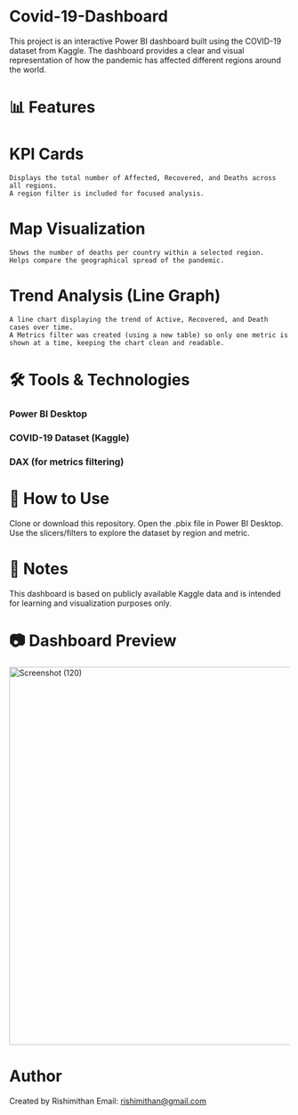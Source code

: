 # Covid-19-Dashboard

This project is an interactive Power BI dashboard built using the COVID-19 dataset from Kaggle.
The dashboard provides a clear and visual representation of how the pandemic has affected different regions around the world.

# 📊 Features

  # KPI Cards
    Displays the total number of Affected, Recovered, and Deaths across all regions.
    A region filter is included for focused analysis.
    
  # Map Visualization
    Shows the number of deaths per country within a selected region.
    Helps compare the geographical spread of the pandemic.
    
  # Trend Analysis (Line Graph)
    A line chart displaying the trend of Active, Recovered, and Death cases over time.
    A Metrics filter was created (using a new table) so only one metric is shown at a time, keeping the chart clean and readable.

# 🛠️ Tools & Technologies

  ### Power BI Desktop
  ### COVID-19 Dataset (Kaggle)
  ### DAX (for metrics filtering)

# 🚀 How to Use
  Clone or download this repository.
  Open the .pbix file in Power BI Desktop.
  Use the slicers/filters to explore the dataset by region and metric.

# 📌 Notes
  This dashboard is based on publicly available Kaggle data and is intended for learning and visualization purposes only.

# 📷 Dashboard Preview
<img width="1210" height="678" alt="Screenshot (120)" src="https://github.com/user-attachments/assets/e6cfbc0f-aafc-4547-81ec-1e354772f6ea" />

# Author
Created by Rishimithan 
Email: rishimithan@gmail.com
